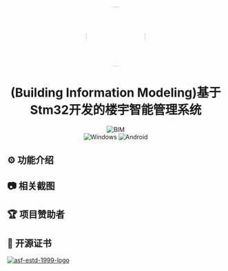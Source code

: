 <p align="center">
  <img src="https://github.com/bowjacon/BIM_Demo/tree/main/icon/logo.svg" width="138" style="border-radius: 50%;" />
</p>
<h1 align="center">(Building Information Modeling)基于Stm32开发的楼宇智能管理系统</h1>



<div align="center">
  <img alt="BIM" src="https://img.shields.io/badge/%E6%A5%BC%E5%AE%87%E6%99%BA%E8%83%BD%E7%AE%A1%E7%90%86%E7%B3%BB%E7%BB%9F-%23007BFF?style=plastic&logo=stmicroelectronics&logoColor=%2303234B&label=%E7%A7%91%E6%8A%80%E7%AB%8B%E9%A1%B9&labelColor=%23F0F0F0">
</div>

<div align="center">
  <img alt="Windows" src="https://img.shields.io/badge/Windows-F0F0F0?style=plastic&logo=windows&logoColor=%230078D6">
  <img alt="Android" src="https://img.shields.io/badge/Android-android?style=plastic&logo=android&logoColor=%233DDC84&color=%23F0F0F0">
</div>


## :gear: 功能介绍

## :camera: 相关截图

## :trophy: 项目赞助者

## :page_with_curl: 开源证书

[![asf-estd-1999-logo](https://jamth.oss-cn-hangzhou.aliyuncs.com/asf-estd-1999-logo.jpg)](https://www.apache.org/licenses/LICENSE-2.0)

